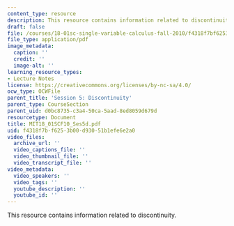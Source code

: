 ```yaml
---
content_type: resource
description: This resource contains information related to discontinuity.
draft: false
file: /courses/18-01sc-single-variable-calculus-fall-2010/f4318f7bf6253b00d93051b1efe6e2a0_MIT18_01SCF10_Ses5d.pdf
file_type: application/pdf
image_metadata:
  caption: ''
  credit: ''
  image-alt: ''
learning_resource_types:
- Lecture Notes
license: https://creativecommons.org/licenses/by-nc-sa/4.0/
ocw_type: OCWFile
parent_title: 'Session 5: Discontinuity'
parent_type: CourseSection
parent_uid: d0bc8735-c3a4-50ca-5aad-8ed8059d679d
resourcetype: Document
title: MIT18_01SCF10_Ses5d.pdf
uid: f4318f7b-f625-3b00-d930-51b1efe6e2a0
video_files:
  archive_url: ''
  video_captions_file: ''
  video_thumbnail_file: ''
  video_transcript_file: ''
video_metadata:
  video_speakers: ''
  video_tags: ''
  youtube_description: ''
  youtube_id: ''
---
```

This resource contains information related to discontinuity.
